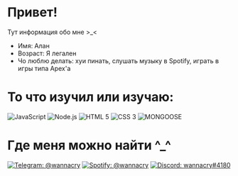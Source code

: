 # Привет!
Тут информация обо мне >_<
- Имя: Алан
- Возраст: Я легален
- Чо люблю делать: хуи пинать, слушать музыку в Spotify, играть в игры типа Apex'а
# **То что изучил или изучаю:**
![JavaScript](https://img.shields.io/badge/JavaScript-F7DF1E?style=for-the-badge&logo=javascript&logoColor=black)
![Node.js](https://img.shields.io/badge/Node.js-43853D?style=for-the-badge&logo=node.js&logoColor=white)
![HTML 5](https://img.shields.io/badge/-HTML-orange?style=for-the-badge&logo=html5&logoColor=white)
![CSS 3](https://img.shields.io/badge/-CSS-blue?style=for-the-badge&logo=css3&logoColor=white)
![MONGOOSE](https://img.shields.io/badge/-MongoDB-green?style=for-the-badge&logo=mongodb)
# Где меня можно найти ^_^
[![Telegram: @wannacry](https://img.shields.io/badge/Telegram-2CA5E0?style=for-the-badge&logo=telegram&logoColor=white)](https://t.me/wannxcry)
[![Spotify: @wannacry](https://img.shields.io/badge/Spotify-108954?style=for-the-badge&logo=spotify&logoColor=white)](https://open.spotify.com/user/31ydbizkutrldlpa6unolf3khvle?si=woPo36uxS9CDaQxQ3ei_jA&utm_source=copy-link)
[![Discord: wannacry#4180](https://img.shields.io/badge/Discord-5865f2?style=for-the-badge&logo=discord&logoColor=white)](https://discord.gg/zxcursed)

